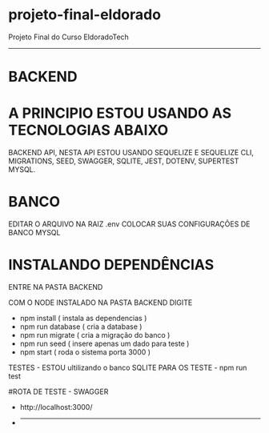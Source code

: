 # projeto-final-eldorado
Projeto Final do Curso EldoradoTech
________________________________________________________________________________________________________________________________________________________________________
# BACKEND
# A PRINCIPIO ESTOU USANDO AS TECNOLOGIAS ABAIXO
BACKEND API, NESTA API ESTOU USANDO SEQUELIZE E SEQUELIZE CLI, MIGRATIONS, SEED, SWAGGER, SQLITE, JEST, DOTENV, SUPERTEST MYSQL.

# BANCO 
EDITAR O ARQUIVO NA RAIZ .env 
  COLOCAR SUAS CONFIGURAÇÕES DE BANCO MYSQL
  
# INSTALANDO DEPENDÊNCIAS 
  ENTRE NA PASTA BACKEND
  
  COM O NODE INSTALADO NA PASTA BACKEND DIGITE
   - npm install ( instala as dependencias )
   - npm run database ( cria a database )
   - npm run migrate ( cria a migração do banco )
   - npm run seed ( insere apenas um dado para teste )
   - npm start ( roda o sistema porta 3000 )

  TESTES - ESTOU ultilizando o banco SQLITE PARA OS TESTE
    - npm run test
 
 #ROTA DE TESTE - SWAGGER
 - http://localhost:3000/
 - ____________________________________________________________________________________________________________________________________________________________________

